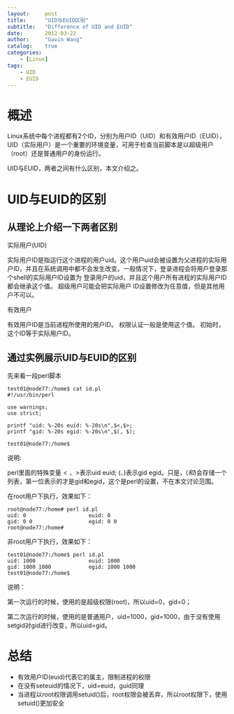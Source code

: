 ```yaml
---
layout:     post
title:      "UID与EUID区别"
subtitle:   "Difference of UID and EUID"
date:       2012-03-22
author:     "Gavin Wang"
catalog:    true
categories:
    - [Linux]
tags:
    - UID
    - EUID
---
```



# 概述

Linux系统中每个进程都有2个ID，分别为用户ID（UID）和有效用户ID（EUID），UID（实际用户）是一个重要的环境变量，可用于检查当前脚本是以超级用户（root）还是普通用户的身份运行。

UID与EUID，两者之间有什么区别，本文介绍之。


# UID与EUID的区别

## 从理论上介绍一下两者区别

实际用户(UID)

实际用户ID是指运行这个进程的用户uid。这个用户uid会被设置为父进程的实际用户ID，并且在系统调用中都不会发生改变。一般情况下，登录进程会将用户登录那个shell的实际用户ID设置为 登录用户的uid，并且这个用户所有进程的实际用户ID都会继承这个值。 超级用户可能会把实际用户 ID设置修改为任意值，但是其他用户不可以。

有效用户

有效用户ID是当前进程所使用的用户ID。 权限认证一般是使用这个值。 初始时，这个ID等于实际用户ID。


## 通过实例展示UID与EUID的区别

先来看一段perl脚本

```shell
test01@node77:/home$ cat id.pl 
#!/usr/bin/perl

use warnings;
use strict;

printf "uid: %-20s euid: %-20s\n",$<,$>;
printf "gid: %-20s egid: %-20s\n",$(, $);

test01@node77:/home$ 
```

说明:

perl里面的特殊变量$<、$>表示uid euid; $(、$)表示gid egid。只是，$(和$)会存储一个列表，第一位表示的才是gid和egid，这个是perl的设置，不在本文讨论范围。


在root用户下执行，效果如下：

```shell
root@node77:/home# perl id.pl 
uid: 0                    euid: 0                   
gid: 0 0                  egid: 0 0                 
root@node77:/home# 
```


非root用户下执行，效果如下：

```shell
test01@node77:/home$ perl id.pl 
uid: 1000                 euid: 1000                
gid: 1000 1000            egid: 1000 1000           
test01@node77:/home$ 
```


说明：

第一次运行的时候，使用的是超级权限(root)，所以uid=0，gid=0；

第二次运行的时候，使用的是普通用户，uid=1000，gid=1000，由于没有使用setgid对gid进行改变，所以uid=gid。


# 总结

* 有效用户ID(euid)代表它的属主，限制进程的权限
* 在没有seteuid的情况下，uid=euid，guid同理
* 当进程以root权限调用setuid()后，root权限会被丢弃，所以root权限下，使用setuid()更加安全

